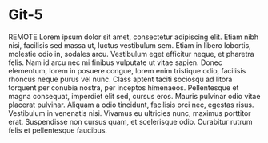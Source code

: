 # Git-5
REMOTE
Lorem ipsum dolor sit amet, consectetur adipiscing elit. Etiam nibh nisi, facilisis sed massa ut, luctus vestibulum sem. Etiam in libero lobortis, molestie odio in, sodales arcu. Vestibulum eget efficitur neque, et pharetra felis. Nam id arcu nec mi finibus vulputate ut vitae sapien. Donec elementum, lorem in posuere congue, lorem enim tristique odio, facilisis rhoncus neque purus vel nunc. Class aptent taciti sociosqu ad litora torquent per conubia nostra, per inceptos himenaeos. Pellentesque et magna consequat, imperdiet elit sed, cursus eros. Mauris pulvinar odio vitae placerat pulvinar. Aliquam a odio tincidunt, facilisis orci nec, egestas risus. Vestibulum in venenatis nisi. Vivamus eu ultricies nunc, maximus porttitor erat. Suspendisse non cursus quam, et scelerisque odio. Curabitur rutrum felis et pellentesque faucibus. 
